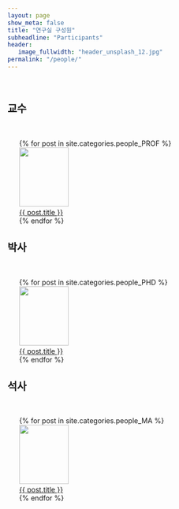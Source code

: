 ```yaml
---
layout: page
show_meta: false
title: "연구실 구성원"
subheadline: "Participants"
header:
   image_fullwidth: "header_unsplash_12.jpg"
permalink: "/people/"
---
```


<br>

## 교수
<br>
<ul>
    {% for post in site.categories.people_PROF %}
    <li style="list-style-type: none;">
    <a href="{{ site.url }}{{ site.baseurl }}{{ post.url }}">    
    <img src="https://culture-lab.github.io/images/{{post.image.title}}" style="width:100px;height:120px;">
    <br>{{ post.title }}</a>
    </li>
    {% endfor %}
</ul>


## 박사
<br>
<ul>
    {% for post in site.categories.people_PHD %}
    <li style="list-style-type: none;">
    <a href="{{ site.url }}{{ site.baseurl }}{{ post.url }}">    
    <img src="https://culture-lab.github.io/images/{{post.image.title}}" style="width:100px;height:120px;">
    <br>{{ post.title }}</a>
    </li>
    {% endfor %}
</ul>


## 석사
<br>
<ul>
    {% for post in site.categories.people_MA %}
    <li style="list-style-type: none;">
    <a href="{{ site.url }}{{ site.baseurl }}{{ post.url }}">    
    <img src="https://culture-lab.github.io/images/{{post.image.title}}" style="width:100px;height:120px;">
    <br>{{ post.title }}</a>
    </li>
    {% endfor %}
